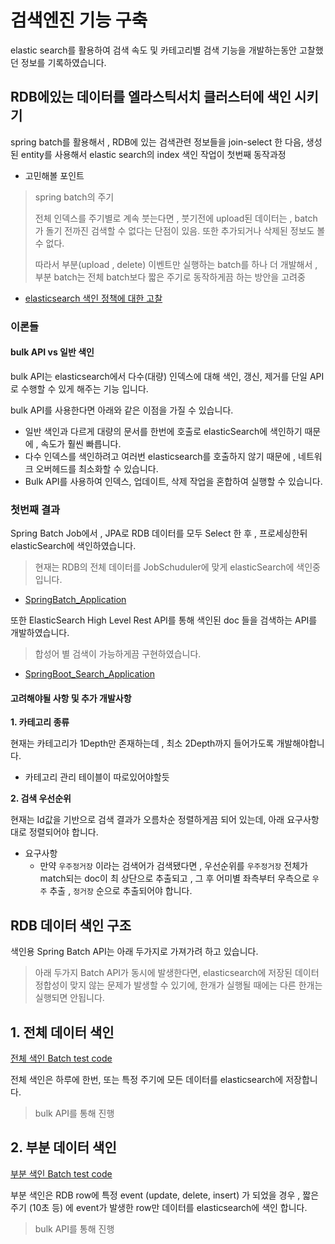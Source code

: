 # 검색엔진 기능 구축
elastic search를 활용하여 검색 속도 및 카테고리별 검색 기능을 개발하는동안 고찰했던 정보를 기록하였습니다.

## RDB에있는 데이터를 엘라스틱서치 클러스터에 색인 시키기
spring batch를 활용해서 , RDB에 있는 검색관련 정보들을 join-select 한 다음, 생성된 entity를 사용해서 elastic search의 index 색인 작업이 첫번째 동작과정

- 고민해볼 포인트
>spring batch의 주기
>
>전체 인덱스를 주기별로 계속 붓는다면 , 붓기전에 upload된 데이터는 , batch가 돌기 전까진 검색할 수 없다는 단점이 있음. 또한 추가되거나 삭제된 정보도 볼 수 없다.
>
>따라서 부분(upload , delete) 이벤트만 실행하는 batch를 하나 더 개발해서 , 부분 batch는 전체 batch보다 짧은 주기로 동작하게끔 하는 방안을 고려중
- [elasticsearch 색인 정책에 대한 고찰](#rdb-데이터-색인-구조)

### 이론들
#### bulk API vs 일반 색인
bulk API는 elasticsearch에서 다수(대량) 인덱스에 대해 색인, 갱신, 제거를 단일 API로 수행할 수 있게 해주는 기능 입니다.

bulk API를 사용한다면 아래와 같은 이점을 가질 수 있습니다.
- 일반 색인과 다르게 대량의 문서를 한번에 호출로 elasticSearch에 색인하기 때문에 , 속도가 훨씬 빠릅니다.
- 다수 인덱스를 색인하려고 여러번 elasticsearch를 호출하지 않기 때문에 , 네트워크 오버헤드를 최소화할 수 있습니다.
- Bulk API를 사용하여 인덱스, 업데이트, 삭제 작업을 혼합하여 실행할 수 있습니다.

### 첫번째 결과
Spring Batch Job에서 , JPA로 RDB 데이터를 모두 Select 한 후 , 프로세싱한뒤 elasticSearch에 색인하였습니다.
>현재는 RDB의 전체 데이터를 JobSchuduler에 맞게 elasticSearch에 색인중 입니다.
- [SpringBatch_Application](../BackEnd_Spring/searchFunctionTest/allIndexInitBatch/)

또한 ElasticSearch High Level Rest API를 통해 색인된 doc 들을 검색하는 API를 개발하였습니다.
>합성어 별 검색이 가능하게끔 구현하였습니다.
- [SpringBoot_Search_Application](../BackEnd_Spring/searchFunctionTest/searchAPI/)

#### 고려해야될 사항 및 추가 개발사항
**1. 카테고리 종류**

현재는 카테고리가 1Depth만 존재하는데 , 최소 2Depth까지 들어가도록 개발해야합니다.
- 카테고리 관리 테이블이 따로있어야할듯

**2. 검색 우선순위**

현재는 Id값을 기반으로 검색 결과가 오름차순 정렬하게끔 되어 있는데, 아래 요구사항대로 정렬되어야 합니다.

- 요구사항
    - 만약 ```우주정거장``` 이라는 검색어가 검색됐다면 , 우선순위를 ```우주정거장``` 전체가 match되는 doc이 최 상단으로 추출되고 , 그 후 어미별 좌측부터 우측으로 ```우주``` 추출 , ```정거장``` 순으로 추출되어야 합니다.

## RDB 데이터 색인 구조
색인용 Spring Batch API는 아래 두가지로 가져가려 하고 있습니다.
>아래 두가지 Batch API가 동시에 발생한다면, elasticsearch에 저장된 데이터 정합성이 맞지 않는 문제가 발생할 수 있기에, 한개가 실행될 때에는 다른 한개는 실행되면 안됩니다.

**1. 전체 데이터 색인**
- 

[전체 색인 Batch test code](../BackEnd_Spring/searchFunctionTest/allIndexInitBatch/)

전체 색인은 하루에 한번, 또는 특정 주기에 모든 데이터를 elasticsearch에 저장합니다.
>bulk API를 통해 진행

**2. 부분 데이터 색인**
- 

[부분 색인 Batch test code](../BackEnd_Spring/searchFunctionTest/eventIndexInitBatch/)

부분 색인은 RDB row에 특정 event (update, delete, insert) 가 되었을 경우 , 짧은 주기 (10초 등) 에 event가 발생한 row만 데이터를 elasticsearch에 색인 합니다.
>bulk API를 통해 진행